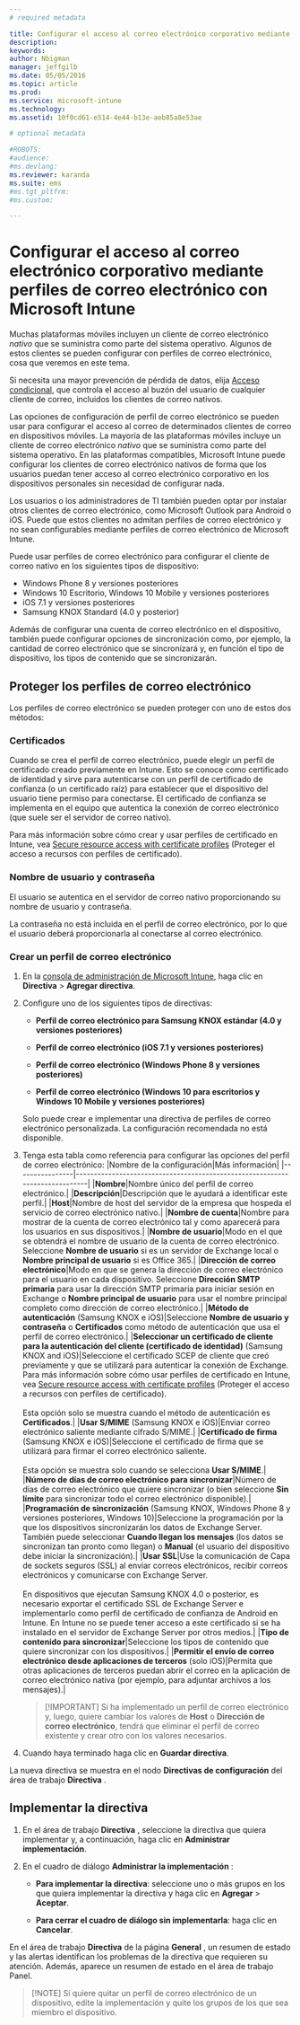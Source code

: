 ```yaml
---
# required metadata

title: Configurar el acceso al correo electrónico corporativo mediante perfiles de correo electrónico | Microsoft Intune
description:
keywords:
author: Nbigman
manager: jeffgilb
ms.date: 05/05/2016
ms.topic: article
ms.prod:
ms.service: microsoft-intune
ms.technology:
ms.assetid: 10f0cd61-e514-4e44-b13e-aeb85a8e53ae

# optional metadata

#ROBOTS:
#audience:
#ms.devlang:
ms.reviewer: karanda
ms.suite: ems
#ms.tgt_pltfrm:
#ms.custom:

---
```


# Configurar el acceso al correo electrónico corporativo mediante perfiles de correo electrónico con Microsoft Intune
Muchas plataformas móviles incluyen un cliente de correo electrónico *nativo* que se suministra como parte del sistema operativo.  Algunos de estos clientes se pueden configurar con perfiles de correo electrónico, cosa que veremos en este tema.

Si necesita una mayor prevención de pérdida de datos, elija [Acceso condicional](restrict-access-to-email-and-o365-services-with-microsoft-intune.md), que controla el acceso al buzón del usuario de cualquier cliente de correo, incluidos los clientes de correo nativos.

Las opciones de configuración de perfil de correo electrónico se pueden usar para configurar el acceso al correo de determinados clientes de correo en dispositivos móviles.   La mayoría de las plataformas móviles incluye un cliente de correo electrónico *nativo* que se suministra como parte del sistema operativo.  En las plataformas compatibles, Microsoft Intune puede configurar los clientes de correo electrónico nativos de forma que los usuarios puedan tener acceso al correo electrónico corporativo en los dispositivos personales sin necesidad de configurar nada.  

Los usuarios o los administradores de TI también pueden optar por instalar otros clientes de correo electrónico, como Microsoft Outlook para Android o iOS.  Puede que estos clientes no admitan perfiles de correo electrónico y no sean configurables mediante perfiles de correo electrónico de Microsoft Intune.  

Puede usar perfiles de correo electrónico para configurar el cliente de correo nativo en los siguientes tipos de dispositivo:
-   Windows Phone 8 y versiones posteriores
-   Windows 10 Escritorio, Windows 10 Mobile y versiones posteriores
-   iOS 7.1 y versiones posteriores
-   Samsung KNOX Standard (4.0 y posterior)


Además de configurar una cuenta de correo electrónico en el dispositivo, también puede configurar opciones de sincronización como, por ejemplo, la cantidad de correo electrónico que se sincronizará y, en función el tipo de dispositivo, los tipos de contenido que se sincronizarán.

## Proteger los perfiles de correo electrónico
Los perfiles de correo electrónico se pueden proteger con uno de estos dos métodos:

### Certificados
Cuando se crea el perfil de correo electrónico, puede elegir un perfil de certificado creado previamente en Intune. Esto se conoce como certificado de identidad y sirve para autenticarse con un perfil de certificado de confianza (o un certificado raíz) para establecer que el dispositivo del usuario tiene permiso para conectarse. El certificado de confianza se implementa en el equipo que autentica la conexión de correo electrónico (que suele ser el servidor de correo nativo).

Para más información sobre cómo crear y usar perfiles de certificado en Intune, vea [Secure resource access with certificate profiles](secure-resource-access-with-certificate-profiles.md) (Proteger el acceso a recursos con perfiles de certificado).

### Nombre de usuario y contraseña
El usuario se autentica en el servidor de correo nativo proporcionando su nombre de usuario y contraseña.

La contraseña no está incluida en el perfil de correo electrónico, por lo que el usuario deberá proporcionarla al conectarse al correo electrónico.

### Crear un perfil de correo electrónico

1.  En la [consola de administración de Microsoft Intune](https://manage.microsoft.com), haga clic en **Directiva** &gt; **Agregar directiva**.

2.  Configure uno de los siguientes tipos de directivas:

    -   **Perfil de correo electrónico para Samsung KNOX estándar (4.0 y versiones posteriores)**

    -   **Perfil de correo electrónico (iOS 7.1 y versiones posteriores)**

    -   **Perfil de correo electrónico (Windows Phone 8 y versiones posteriores)**

    -   **Perfil de correo electrónico (Windows 10 para escritorios y Windows 10 Mobile y versiones posteriores)**

    Solo puede crear e implementar una directiva de perfiles de correo electrónico personalizada. La configuración recomendada no está disponible.

3.  Tenga esta tabla como referencia para configurar las opciones del perfil de correo electrónico:
    |Nombre de la configuración|Más información|
    |----------------|-----------------------------------------------------------------------------|
    |**Nombre**|Nombre único del perfil de correo electrónico.|
    |**Descripción**|Descripción que le ayudará a identificar este perfil.|
    |**Host**|Nombre de host del servidor de la empresa que hospeda el servicio de correo electrónico nativo.|
    |**Nombre de cuenta**|Nombre para mostrar de la cuenta de correo electrónico tal y como aparecerá para los usuarios en sus dispositivos.|
    |**Nombre de usuario**|Modo en el que se obtendrá el nombre de usuario de la cuenta de correo electrónico. Seleccione **Nombre de usuario** si es un servidor de Exchange local o **Nombre principal de usuario** si es Office 365.|
    |**Dirección de correo electrónico**|Modo en que se genera la dirección de correo electrónico para el usuario en cada dispositivo. Seleccione **Dirección SMTP primaria** para usar la dirección SMTP primaria para iniciar sesión en Exchange o **Nombre principal de usuario** para usar el nombre principal completo como dirección de correo electrónico.|
    |**Método de autenticación** (Samsung KNOX e iOS)|Seleccione **Nombre de usuario y contraseña** o **Certificados** como método de autenticación que usa el perfil de correo electrónico.|
    |**Seleccionar un certificado de cliente para la autenticación del cliente (certificado de identidad)** (Samsung KNOX and iOS)|Seleccione el certificado SCEP de cliente que creó previamente y que se utilizará para autenticar la conexión de Exchange. Para más información sobre cómo usar perfiles de certificado en Intune, vea [Secure resource access with certificate profiles](secure-resource-access-with-certificate-profiles.md) (Proteger el acceso a recursos con perfiles de certificado).<br /><br />Esta opción solo se muestra cuando el método de autenticación es **Certificados**.|
    |**Usar S/MIME** (Samsung KNOX e iOS)|Enviar correo electrónico saliente mediante cifrado S/MIME.|
    |**Certificado de firma** (Samsung KNOX e iOS)|Seleccione el certificado de firma que se utilizará para firmar el correo electrónico saliente.<br /><br />Esta opción se muestra solo cuando se selecciona **Usar S/MIME**.|
    |**Número de días de correo electrónico para sincronizar**|Número de días de correo electrónico que quiere sincronizar (o bien seleccione **Sin límite** para sincronizar todo el correo electrónico disponible).|
    |**Programación de sincronización** (Samsung KNOX, Windows Phone 8 y versiones posteriores, Windows 10)|Seleccione la programación por la que los dispositivos sincronizarán los datos de Exchange Server. También puede seleccionar **Cuando llegan los mensajes** (los datos se sincronizan tan pronto como llegan) o **Manual** (el usuario del dispositivo debe iniciar la sincronización).|
    |**Usar SSL**|Use la comunicación de Capa de sockets seguros (SSL) al enviar correos electrónicos, recibir correos electrónicos y comunicarse con Exchange Server.<br /><br />En dispositivos que ejecutan Samsung KNOX 4.0 o posterior, es necesario exportar el certificado SSL de Exchange Server e implementarlo como perfil de certificado de confianza de Android en Intune. En Intune no se puede tener acceso a este certificado si se ha instalado en el servidor de Exchange Server por otros medios.|
    |**Tipo de contenido para sincronizar**|Seleccione los tipos de contenido que quiere sincronizar con los dispositivos.| 
    |**Permitir el envío de correo electrónico desde aplicaciones de terceros** (solo iOS)|Permita que otras aplicaciones de terceros puedan abrir el correo en la aplicación de correo electrónico nativa (por ejemplo, para adjuntar archivos a los mensajes).|

    > [!IMPORTANT] Si ha implementado un perfil de correo electrónico y, luego, quiere cambiar los valores de **Host** o **Dirección de correo electrónico**, tendrá que eliminar el perfil de correo existente y crear otro con los valores necesarios.

4.  Cuando haya terminado haga clic en **Guardar directiva**.

La nueva directiva se muestra en el nodo **Directivas de configuración** del área de trabajo **Directiva** .

## Implementar la directiva

1.  En el área de trabajo **Directiva** , seleccione la directiva que quiera implementar y, a continuación, haga clic en **Administrar implementación**.

2.  En el cuadro de diálogo **Administrar la implementación** :

    -   **Para implementar la directiva**: seleccione uno o más grupos en los que quiera implementar la directiva y haga clic en **Agregar** &gt; **Aceptar**.

    -   **Para cerrar el cuadro de diálogo sin implementarla**: haga clic en **Cancelar**.

En el área de trabajo **Directiva** de la página **General** , un resumen de estado y las alertas identifican los problemas de la directiva que requieren su atención. Además, aparece un resumen de estado en el área de trabajo Panel.

> [!NOTE] Si quiere quitar un perfil de correo electrónico de un dispositivo, edite la implementación y quite los grupos de los que sea miembro el dispositivo.




<!--HONumber=Jun16_HO1-->


